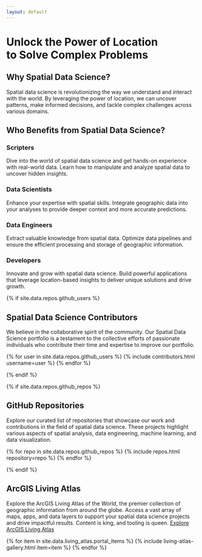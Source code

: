 ```yaml
---
layout: default
---
```


# Unlock the Power of Location <br>to Solve Complex Problems

## Why Spatial Data Science?

Spatial data science is revolutionizing the way we understand and interact with the world. By leveraging the power of location, we can uncover patterns, make informed decisions, and tackle complex challenges across various domains.

## Who Benefits from Spatial Data Science?

### Scripters
Dive into the world of spatial data science and get hands-on experience with real-world data. Learn how to manipulate and analyze spatial data to uncover hidden insights.

### Data Scientists
Enhance your expertise with spatial skills. Integrate geographic data into your analyses to provide deeper context and more accurate predictions.

### Data Engineers
Extract valuable knowledge from spatial data. Optimize data pipelines and ensure the efficient processing and storage of geographic information.

### Developers
Innovate and grow with spatial data science. Build powerful applications that leverage location-based insights to deliver unique solutions and drive growth.

{% if site.data.repos.github_users %}

## Spatial Data Science Contributors
We believe in the collaborative spirit of the community. Our Spatial Data Science portfolio is a testament to the collective efforts of passionate individuals who contribute their time and expertise to improve our portfolio.

<div class="flow-layout">
  {% for user in site.data.repos.github_users %}
    {% include contributors.html username=user %}
  {% endfor %}
</div>

{% endif %}

{% if site.data.repos.github_repos %}

## GitHub Repositories
Explore our curated list of repositories that showcase our work and contributions in the field of spatial data science. These projects highlight various aspects of spatial analysis, data engineering, machine learning, and data visualization.

<div class="flow-layout">
  {% for repo in site.data.repos.github_repos %}
    {% include repos.html repository=repo %}
  {% endfor %}
</div>

{% endif %}

## ArcGIS Living Atlas
Explore the ArcGIS Living Atlas of the World, the premier collection of geographic information from around the globe. Access a vast array of maps, apps, and data layers to support your spatial data science projects and drive impactful results. Content is king, and tooling is queen. [Explore ArcGIS Living Atlas](https://livingatlas.arcgis.com/en/browse/#d=1&categories=New+and+Noteworthy&type=layers&cont=true&authoritative=true&srt=numviews)

<div class="flow-layout">
  {% for item in site.data.living_atlas.portal_items %}
    {% include living-atlas-gallery.html item=item %}
  {% endfor %}
</div>



